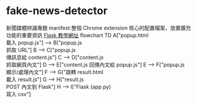 # fake-news-detector

新聞媒體辨識專題
manifest:整個 Chrome extension 核心的配置檔案，放置擴充功能的重要資訊
[Flask 教學網址](https://devs.tw/post/448)
flowchart TD
    A["popup.html<br>載入 popup.js"] --> B["popup.js<br>抓取 URL"]
    B --> C["popup.js<br>傳訊息給 content.js"]
    C --> D["content.js<br>抓取網頁內文"]
    D --> E["content.js 回傳內文給 popup.js"]
    E --> F["popup.js<br>顯示/處理內文"]
    F --> G["跳轉 result.html<br>載入 result.js"]
    G --> H["result.js<br>POST 內文到 Flask"]
    H --> I["Flask (app.py)<br>寫入 csv"]